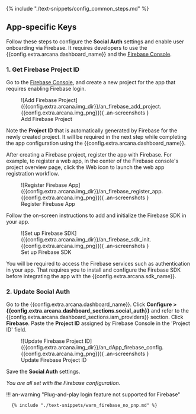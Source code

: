 {% include "./text-snippets/config_common_steps.md" %}

## App-specific Keys

Follow these steps to configure the **Social Auth** settings and enable user onboarding via Firebase. It requires developers to use the {{config.extra.arcana.dashboard_name}} and the [Firebase Console](https://console.firebase.google.com/).

### 1. Get Firebase Project ID

Go to the [Firebase Console](https://console.firebase.google.com), and create a new project for the app that requires enabling Firebase login.

<figure markdown="span">
  ![Add Firebase Project]({{config.extra.arcana.img_dir}}/an_firebase_add_project.{{config.extra.arcana.img_png}}){ .an-screenshots }
  <figcaption>Add Firebase Project</figcaption>
</figure>

Note the **Project ID** that is automatically generated by Firebase for the newly created project. It will be required in the next step while completing the app configuration using the {{config.extra.arcana.dashboard_name}}.

After creating a Firebase project, register the app with Firebase. For example, to register a web app, in the center of the Firebase console's project overview page, click the Web icon to launch the web app registration workflow. 

<figure markdown="span">
  ![Register Firebase App]({{config.extra.arcana.img_dir}}/an_firebase_register_app.{{config.extra.arcana.img_png}}){ .an-screenshots }
  <figcaption>Register Firebase App</figcaption>
</figure>

Follow the on-screen instructions to add and initialize the Firebase SDK in your app.

<figure markdown="span">
  ![Set up Firebase SDK]({{config.extra.arcana.img_dir}}/an_firebase_sdk_init.{{config.extra.arcana.img_png}}){ .an-screenshots }
  <figcaption>Set up Firebase SDK</figcaption>
</figure>

You will be required to access the Firebase services such as authentication in your app. That requires you to install and configure the Firebase SDK before integrating the app with the {{config.extra.arcana.sdk_name}}.

### 2. Update Social Auth

Go to the {{config.extra.arcana.dashboard_name}}. Click **Configure > {{config.extra.arcana.dashboard_sections.social_auth}}** and refer to the {{config.extra.arcana.dashboard_sections.iam_providers}} section. Click **Firebase**. Paste the **Project ID** assigned by Firebase Console in the 'Project ID' field.

<figure markdown="span">
  ![Update Firebase Project ID]({{config.extra.arcana.img_dir}}/an_dApp_firebase_config.{{config.extra.arcana.img_png}}){ .an-screenshots }
  <figcaption>Update Firebase Project ID</figcaption>
</figure>

Save the **Social Auth** settings. 

*You are all set with the Firebase configuration.*

!!! an-warning "Plug-and-play login feature not supported for Firebase"

      {% include "./text-snippets/warn_firebase_no_pnp.md" %}
